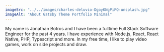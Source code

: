 ```yaml
---
imageSrc: "../../images/charles-deluvio-DgoyKNgPiFQ-unsplash.jpg"
imageAlt: "About Gatsby Theme Portfolio Minimal"
---
```

<!-- 
Portfolio Minimal is a Gatsby Theme that creates outstanding one-pages portfolio within minutes!

It has predefined sections for your bio, skills, projects, and contact details. If you are a writer on Medium, you can integrate your latest articles in a distinct section as well. While building the theme, I tried to keep the setup as simple as possible while keeping everything configurable if you like to.

Using theme composition, you can easily customize the CSS theme to your own preferences - e.g. change colors, fonts, etc.

Last but not least, it has some cool features you can opt-in to: Dark Mode, Splash Screen, Cookie Banner, and more to find out :) -->

My name is Jonathan Botros and I have been a fulltime Full Stack Software Engineer for the past 4 years. I have experience with Node.js, React, React Native, PHP, Typescript and more. In my free time, I like to play video games, work on side projects and draw.